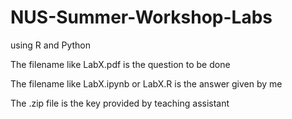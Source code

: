 # NUS-Summer-Workshop-Labs
using R and Python

The filename like LabX.pdf is the question to be done

The filename like LabX.ipynb or LabX.R is the answer given by me

The .zip file is the key provided by teaching assistant

